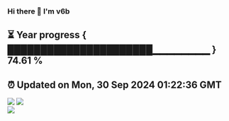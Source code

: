 ### Hi there 👋  I'm v6b  
⏳ Year progress { ██████████████████████▁▁▁▁▁▁▁▁ } 74.61 %
---
⏰ Updated on Mon, 30 Sep 2024 01:22:36 GMT
---
![](https://github-readme-stats.vercel.app/api?username=v6b&bg_color=30,e96443,904e95&title_color=fff&text_color=fff&layout=compact)
![](https://github-readme-stats.vercel.app/api/top-langs/?username=v6b&layout=compact&bg_color=30,e96443,904e95&title_color=fff&text_color=fff)  
![](https://gcore.jsdelivr.net/gh/v6b/v6b@main/assets/github-contribution-grid-snake.svg)

